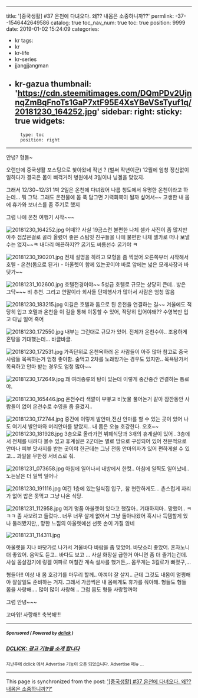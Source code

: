 
---
title: '[중국생활] #37 온천에 다녀오다. 왜?? 내몸은 소중하니까??'
permlink: -37--1546442649586
catalog: true
toc_nav_num: true
toc: true
position: 9999
date: 2019-01-02 15:24:09
categories:
- kr
tags:
- kr
- kr-life
- kr-series
- jjangjjangman
- kr-gazua
thumbnail: 'https://cdn.steemitimages.com/DQmPDv2UjnnqZmBqFnoTs1GaP7xtF95E4XsYBeVSsTyuf1q/20181230_164252.jpg'
sidebar:
    right:
        sticky: true
widgets:
    -
        type: toc
        position: right
---


안녕?  형들~

오랜만에 중국생활 포스팅으로 찿아왔네
작년 ? (벌써 작년이군) 12월에 엄청 정신없이 일하다가
결국은 몸이 삐걱거려 병원에서 3일이나 닝겔을 맞았지.

그래서 12/30~12/31 1박 2일은 온천에 다녀왔어
나름 청도에서 유명한 온천이라고 하는데... 뭐 그닥.
그래도 온천물에 몸 푹 담그면 기력회복이 될까 싶어서~~
고생한 내 몸에 휴가와 보너스를 좀 주기로 했지 

그럼 나에 온천 여행기 시작~~~

![20181230_164252.jpg](https://cdn.steemitimages.com/DQmPDv2UjnnqZmBqFnoTs1GaP7xtF95E4XsYBeVSsTyuf1q/20181230_164252.jpg)
어때?? 사실 19금스런  불편한 나체 셀카 사진이 좀 많지만 아주 점잖은걸로 골라 올렸어
좋은 스팀잇 친구들을 나에 불편한 나체 셀카로 떠나 보낼 수는 없지~~ㅋ
내다리 매끈하지??  굵기도 씨름선수 굵기야 ㅋ 

![20181230_190201.jpg](https://cdn.steemitimages.com/DQmYVPgXLU14X62mKiu5CLsRoG7VsZKgDE2Db6avumxJEbN/20181230_190201.jpg)
전체 설명을 하려고 모형을 좀 찍었어 
오른쪽부터 시작해서 호텔 - 온천(돔으로 된거) - 아울렛이 함께 있는곳이야
바로 앞에는 넓은 모래사장과 바닷가~~

![20181231_102600.jpg](https://cdn.steemitimages.com/DQma2DpTgRKANeNEmGhTjaB41GMvu5NJFihXgy737ZbCB1W/20181231_102600.jpg)
호텔전경이야~~ 5성급 호텔로 규모는 상당히 큰데.. 
방은 그닥~~~ 비 추천. 그리고 연말이라 회사들 단체행사가 많아서 사람은 엄청 많음

![20181230_183215.jpg](https://cdn.steemitimages.com/DQmaN3T5bhmDRPLMvyvSj4psM85neGnLBSDXoi2SpbcrG7U/20181230_183215.jpg)
이길은 호텔과 돔으로 된 온천을 연결하는 길~~
겨울에도 적당히 입고 호텔과 온천을 이 길을 통해 이동할 수 있어,
적당히 입어야돼??  수영복만 입고 다님 얼어 죽어

![20181230_172550.jpg](https://cdn.steemitimages.com/DQmYUYa45JZ3MzprreJyuFdyqgENBx6fxyQnr3ugwyTU1nG/20181230_172550.jpg)
내부는 그런대로 규모가 있어. 전체가 온천수야.. 
조용하게 혼탕을 기대했는데... 바글바글.

![20181230_172531.jpg](https://cdn.steemitimages.com/DQmVeAie4hRUiQ2GeauPnfPw2ASLxv9PcRivSdgC6d89vcX/20181230_172531.jpg)
가족단위로 온천욕하러 온 사람들이 아주 많아
참고로 중국사람들 목욕하는거 엄청 좋아함.  술먹고 2차를 노래방가는 경우도 있지만..
목욕탕가서 목욕하고 안마 받는 경우도 엄청 많아~~

![20181230_172649.jpg](https://cdn.steemitimages.com/DQmU2udRkZ1jSjUPmJzG9hrqm75dsTyHCWvhrvBUsBdozAU/20181230_172649.jpg)
꽤 여러종류의 탕이 있는데  이렇게  중간중간 연결하는 통로야.

![20181230_165446.jpg](https://cdn.steemitimages.com/DQmPuBNhcxqQ4oau9iANbw2EYkrJQBjnL1fZokBXqLdhsac/20181230_165446.jpg)
온천수라 색깔이 부옇고 비눗물 풀어논거 같아
잠깐동안 사람들이 없어 온천수로 수영을 좀 즐겼지..

![20181230_172744.jpg](https://cdn.steemitimages.com/DQmamKqLakau9D5htn73AZpHzKdtaXhudfy3traazwdtkgE/20181230_172744.jpg)
중간에 이렇게 발안마,전신 안마를 할 수 있는 곳이 있어
나도 여기서 발안마와 머리안마를 받았지.. 내 몸은 오늘 호강한다. 오호~~
![20181230_181928.jpg](https://cdn.steemitimages.com/DQmQNcAHG3UXZNzW3gJ3PtBHGG51uEQyhdsnSTkY19pW1Dg/20181230_181928.jpg)
3층으로 올라가면 뷔폐식당과 3개의 휴계실이 있어 .   3층에서 전체를 내려다 볼수 있고
휴계실은 2군데는 별로 방으로 구성되어 있어 전문적으로 안마나 피부 맛사지를 받는 곳이야
한군데는 그냥 전동 안마의자가 있어 편하게쉴 수 있고... 과일을 무한정 서비스로 줘.

![20181231_073658.jpg](https://cdn.steemitimages.com/DQmQHtcEyywExtwF1VguTzyxdv5dYKnCPhitFL2DNN7YnvA/20181231_073658.jpg)
아침에 일어나서 내방에서 한컷..
아침에 일찍도 일어났네.. 노는날은 더 일찍 일어나


![20181230_191116.jpg](https://cdn.steemitimages.com/DQmXcYSf7gXv5KFwrShPdwF67yJG5ENqzHiWyETUdq1H7Qp/20181230_191116.jpg)
여긴 1층에 있는일식집 입구,.  참 현란하게도... 촌스럽게
자리가 없어 밥은 못먹고 그냥 나온 식당.

![20181231_112958.jpg](https://cdn.steemitimages.com/DQmWS2kSQd8hny7Lkb1nzPWnW7GW4KGQpfnSZp4rV7ZUt4C/20181231_112958.jpg)
여기 명품 아울렛이 있다고 했잖아..
기대하지마.. 망했어.. ㅋㅋㅋ 좀 사보려고 들렀다..  너무 너무 살게 없어서 그냥 돌아나왔어
혹시나 득템할게 있나 둘러봤지만,, 망한  느낌의 아울렛에선 선뜻 손이 가질 않네

![20181231_114311.jpg](https://cdn.steemitimages.com/DQmQJ7B9Qm6CStNk6urvJiA5Zypq3N7wfejF6NrY4KEN9fE/20181231_114311.jpg)

아울렛을 지나 바닷가로 나가서 겨울바다 바람을 좀 맞았어.
바닷소리 좋았어. 혼자노니 더 좋았어. 
음악도 듣고..  바다도 보고 ...  사실 화장실 급한거 아니면 좀 더 즐기는건데.
사실 몸살감기에 링겔 여파로 며칠간 계속 설사를 했거든,..
몸무게는 3킬로가 빠졌구,...


형들아!!  이상 내 몸 호강기를  마무리 할께..
아껴야 잘 살지.. 근데 그것도 내몸이 멀쩡해야 잘살일도 준비하는 거지.
그래서 가끔씩은 내 몸에게도 휴가를 줘야해.
형들도 형들 몸을 사랑해.... 많이 많이 사랑해 .. 그럼 몸도 형들 사랑할꺼야 

그럼 안녕~~~

고마워! 사랑해!! 축복해!!!

---

#####  <sub> **Sponsored ( Powered by [dclick](https://www.dclick.io) )** </sub>
##### [DCLICK: 광고 기능을 소개 합니다](https://api.dclick.io/v1/c?x=eyJhbGciOiJIUzI1NiIsInR5cCI6IkpXVCJ9.eyJjIjoia2lidW1oIiwicyI6Ii0zNy0tMTU0NjQ0MjY0OTU4NiIsImEiOlsidC0xMjkwIl0sInVybCI6Imh0dHBzOi8vc3RlZW1pdC5jb20vZGNsaWNrLWtyL0BkY2xpY2svZGNsaWNrLS0xNTQzOTg2ODA1ODA5IiwiaWF0IjoxNTQ2NDQyNjQ5LCJleHAiOjE4NjE4MDI2NDl9.U6GHWgZjdJ8PAMMttFQfVtzxCvu0G5QLY_DZVpo1fYk)
<sup>지난주에 dclick 에서 Advertise 기능이 오픈 되었습니다. Advertise 메뉴 ...</sup>
</center>

- - -

This page is synchronized from the post: ['[중국생활] #37 온천에 다녀오다. 왜?? 내몸은 소중하니까??'](https://steemit.com/@kibumh/-37--1546442649586)
